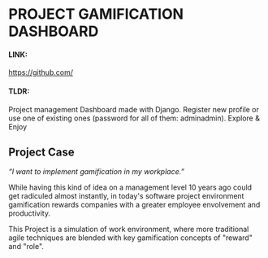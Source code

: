 # PROJECT GAMIFICATION DASHBOARD

#### LINK:
https://github.com/

#### TLDR:
Project management Dashboard made with Django. Register new profile or use one of existing ones (password for all of them: adminadmin). Explore & Enjoy


## Project Case

*“I want to implement gamification in my workplace.”* 

While having this kind of idea on a management level 10 years ago could get radiculed almost instantly, in today's software project environment gamification rewards companies with a greater employee envolvement and productivity. 

This Project is a simulation of work environment, where more traditional agile techniques are blended with key gamification concepts of "reward" and "role".

